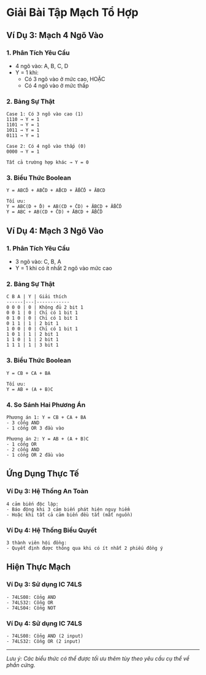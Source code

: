 # Giải Bài Tập Mạch Tổ Hợp

## Ví Dụ 3: Mạch 4 Ngõ Vào

### 1. Phân Tích Yêu Cầu
- 4 ngõ vào: A, B, C, D
- Y = 1 khi:
  + Có 3 ngõ vào ở mức cao, HOẶC
  + Có 4 ngõ vào ở mức thấp

### 2. Bảng Sự Thật
```
Case 1: Có 3 ngõ vào cao (1)
1110 → Y = 1
1101 → Y = 1
1011 → Y = 1
0111 → Y = 1

Case 2: Có 4 ngõ vào thấp (0)
0000 → Y = 1

Tất cả trường hợp khác → Y = 0
```

### 3. Biểu Thức Boolean
```
Y = ABCD̄ + ABC̄D + AB̄CD + ĀB̄C̄D̄ + ĀBCD

Tối ưu:
Y = ABC(D + D̄) + AB(CD + C̄D) + ĀBCD + ĀB̄C̄D̄
Y = ABC + AB(CD + C̄D) + ĀBCD + ĀB̄C̄D̄
```

## Ví Dụ 4: Mạch 3 Ngõ Vào

### 1. Phân Tích Yêu Cầu
- 3 ngõ vào: C, B, A
- Y = 1 khi có ít nhất 2 ngõ vào mức cao

### 2. Bảng Sự Thật
```
C B A | Y | Giải thích
------|---|------------
0 0 0 | 0 | Không đủ 2 bit 1
0 0 1 | 0 | Chỉ có 1 bit 1
0 1 0 | 0 | Chỉ có 1 bit 1
0 1 1 | 1 | 2 bit 1
1 0 0 | 0 | Chỉ có 1 bit 1
1 0 1 | 1 | 2 bit 1
1 1 0 | 1 | 2 bit 1
1 1 1 | 1 | 3 bit 1
```

### 3. Biểu Thức Boolean
```
Y = CB + CA + BA

Tối ưu:
Y = AB + (A + B)C
```

### 4. So Sánh Hai Phương Án
```
Phương án 1: Y = CB + CA + BA
- 3 cổng AND
- 1 cổng OR 3 đầu vào

Phương án 2: Y = AB + (A + B)C
- 1 cổng OR
- 2 cổng AND
- 1 cổng OR 2 đầu vào
```

## Ứng Dụng Thực Tế

### Ví Dụ 3: Hệ Thống An Toàn
```
4 cảm biến độc lập:
- Báo động khi 3 cảm biến phát hiện nguy hiểm
- Hoặc khi tất cả cảm biến đều tắt (mất nguồn)
```

### Ví Dụ 4: Hệ Thống Biểu Quyết
```
3 thành viên hội đồng:
- Quyết định được thông qua khi có ít nhất 2 phiếu đồng ý
```

## Hiện Thực Mạch

### Ví Dụ 3: Sử dụng IC 74LS
```
- 74LS08: Cổng AND
- 74LS32: Cổng OR
- 74LS04: Cổng NOT
```

### Ví Dụ 4: Sử dụng IC 74LS
```
- 74LS08: Cổng AND (2 input)
- 74LS32: Cổng OR (2 input)
```

---
*Lưu ý: Các biểu thức có thể được tối ưu thêm tùy theo yêu cầu cụ thể về phần cứng.*